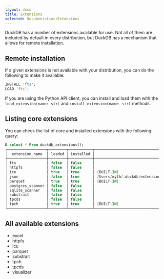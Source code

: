 ```yaml
---
layout: docu
title: Extensions
selected: Documentation/Extensions
---
```

DuckDB has a number of extensions available for use. Not all of them are included by default in every distribution, but DuckDB has a mechanism that allows for remote installation.

## Remote installation

If a given extensions is not available with your distribution, you can do the following to make it available.

```sql
INSTALL 'fts';
LOAD 'fts';
```

If you are using the Python API client, you can install and load them with the `load_extension(name: str)` and `install_extension(name: str)` methods.

## Listing core extensions

You can check the list of core and installed extensions with the following query:
```sql
D select * From duckdb_extensions();
┌──────────────────┬────────┬───────────┬──────────────────────────────────────────────────────────────────────────┬──────────────────────────────────────────────────────────────────────┐
│  extension_name  │ loaded │ installed │                               install_path                               │                             description                              │
├──────────────────┼────────┼───────────┼──────────────────────────────────────────────────────────────────────────┼──────────────────────────────────────────────────────────────────────┤
│ fts              │ false  │ false     │                                                                          │ Adds support for Full-Text Search Indexes                            │
│ httpfs           │ false  │ false     │                                                                          │ Adds support for reading and writing files over a HTTP(S) connection │
│ icu              │ true   │ true      │ (BUILT-IN)                                                               │ Adds support for time zones and collations using the ICU library     │
│ json             │ false  │ true      │ /Users/myth/.duckdb/extensions/da9ee490d/osx_arm64/json.duckdb_extension │ Adds support for JSON operations                                     │
│ parquet          │ true   │ true      │ (BUILT-IN)                                                               │ Adds support for reading and writing parquet files                   │
│ postgres_scanner │ false  │ false     │                                                                          │ Adds support for reading from a Postgres database                    │
│ sqlite_scanner   │ false  │ false     │                                                                          │ Adds support for reading SQLite database files                       │
│ substrait        │ false  │ false     │                                                                          │ Adds support for the Substrait integration                           │
│ tpcds            │ false  │ false     │                                                                          │ Adds TPC-DS data generation and query support                        │
│ tpch             │ true   │ true      │ (BUILT-IN)                                                               │ Adds TPC-H data generation and query support                         │
└──────────────────┴────────┴───────────┴──────────────────────────────────────────────────────────────────────────┴──────────────────────────────────────────────────────────────────────┘
```

## All available extensions

<!--
any extensions that have their own pages will automatically be added to a table of contents that is rendered directly below this list.
each extension should eventually have it's own page, and be removed from this list.
-->

 * excel
 * httpfs
 * icu
 * parquet
 * substrait
 * tpch
 * tpcds
 * visualizer
